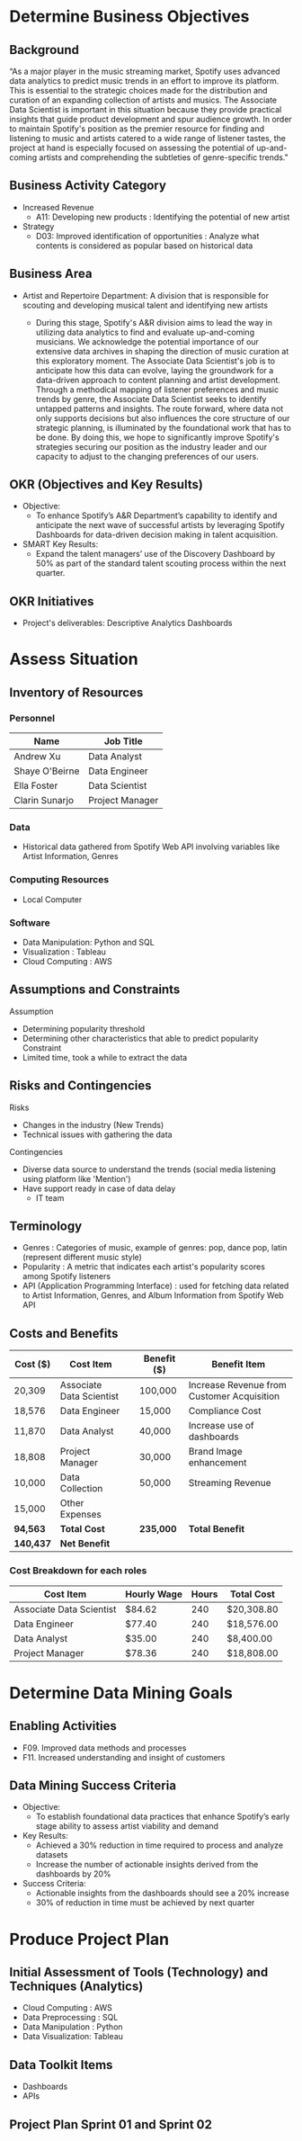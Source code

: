 # Determine Business Objectives
## Background
“As a major player in the music streaming market, Spotify uses advanced data analytics to predict music trends in an effort to improve its platform. This is essential to the strategic choices made for the distribution and curation of an expanding collection of artists and musics. 
The Associate Data Scientist is important in this situation because they provide practical insights that guide product development and spur audience growth. In order to maintain Spotify's position as the premier resource for finding and listening to music and artists catered to a wide range of listener tastes, the project at hand is especially focused on assessing the potential of up-and-coming artists and comprehending the subtleties of genre-specific trends."

## Business Activity Category
* Increased Revenue
  * A11: Developing new products : Identifying the potential of new artist
* Strategy
  * D03: Improved identification of opportunities : Analyze what contents is considered as popular based on historical data

## Business Area
* Artist and Repertoire Department: A division that is responsible for scouting and developing musical talent and identifying new artists

  * During this stage, Spotify's A&R division aims to lead the way in utilizing data analytics to find and evaluate up-and-coming musicians. We acknowledge the potential importance of our extensive data archives in shaping the direction of music curation at this exploratory moment. The Associate Data Scientist's job is to anticipate how this data can evolve, laying the groundwork for a data-driven approach to content planning and artist development. Through a methodical mapping of listener preferences and music trends by genre, the Associate Data Scientist seeks to identify untapped patterns and insights. 
The route forward, where data not only supports decisions but also influences the core structure of our strategic planning, is illuminated by the foundational work that has to be done. By doing this, we hope to significantly improve Spotify's strategies securing our position as the industry leader and our capacity to adjust to the changing preferences of our users.

## OKR (Objectives and Key Results)
* Objective:
  * To enhance Spotify’s A&R Department’s capability to identify and anticipate the next wave of successful artists by leveraging Spotify Dashboards for data-driven decision making in talent acquisition.
* SMART Key Results:
  * Expand the talent managers’ use of the Discovery Dashboard by 50% as part of the standard talent scouting process within the next quarter.

## OKR Initiatives
* Project's deliverables: Descriptive Analytics Dashboards

# Assess Situation
## Inventory of Resources
### Personnel

| Name         | Job Title     |
|--------------|---------------|
| Andrew Xu   | Data Analyst |
| Shaye O'Beirne  | Data Engineer |
| Ella Foster | Data Scientist |
| Clarin Sunarjo    | Project Manager   |

### Data
* Historical data gathered from Spotify Web API involving variables like Artist Information, Genres
### Computing Resources
* Local Computer
### Software
* Data Manipulation: Python and SQL
* Visualization : Tableau
* Cloud Computing : AWS

## Assumptions and Constraints
Assumption
* Determining popularity threshold
* Determining other characteristics that able to predict popularity
Constraint
* Limited time, took a while to extract the data

## Risks and Contingencies
Risks
* Changes in the industry (New Trends)
* Technical issues with gathering the data 

Contingencies
* Diverse data source to understand the trends (social media listening using platform like 'Mention')
* Have support ready in case of data delay
  * IT team

## Terminology
* Genres : Categories of music, example of genres: pop, dance pop, latin (represent different music style)
* Popularity : A metric that indicates each artist's popularity scores among Spotify listeners
* API (Application Programming Interface) : used for fetching data related to Artist Information, Genres, and Album Information from Spotify Web API

## Costs and Benefits

| Cost ($)    | Cost Item                 | | Benefit ($) | Benefit Item                             |
|-------------|---------------------------|-|-------------|------------------------------------------|
| 20,309      | Associate Data Scientist  | | 100,000     | Increase Revenue from Customer Acquisition |
| 18,576      | Data Engineer             | | 15,000      | Compliance Cost                           |
| 11,870      | Data Analyst              | | 40,000      | Increase use of dashboards               |
| 18,808      | Project Manager           | | 30,000      | Brand Image enhancement                  |
| 10,000      | Data Collection           | | 50,000      | Streaming Revenue                        |
| 15,000      | Other Expenses            | |             |                                          |
| **94,563**  | **Total Cost**            | | **235,000** | **Total Benefit**                        |
| **140,437** | **Net Benefit**           | |             |                                          |

### Cost Breakdown for each roles
| Cost Item                 | Hourly Wage     | Hours | Total Cost   |
|---------------------------|-----------------|-------|--------------|
| Associate Data Scientist  | $84.62          | 240   | $20,308.80   |
| Data Engineer             | $77.40          | 240   | $18,576.00   |
| Data Analyst              | $35.00          | 240   | $8,400.00    |
| Project Manager           | $78.36          | 240   | $18,808.00   |

# Determine Data Mining Goals
## Enabling Activities
* F09. Improved data methods and processes
* F11. Increased understanding and insight of customers

## Data Mining Success Criteria
* Objective:
  * To establish foundational data practices that enhance Spotify’s early stage ability to assess artist viability and demand 
* Key Results:
  * Achieved a 30% reduction in time required to process and analyze datasets
  * Increase the number of actionable insights derived from the dashboards by 20%
* Success Criteria:
  * Actionable insights from the dashboards should see a 20% increase
  * 30% of reduction in time must be achieved by next quarter

# Produce Project Plan
## Initial Assessment of Tools (Technology) and Techniques (Analytics)
* Cloud Computing : AWS
* Data Preprocessing : SQL
* Data Manipulation : Python
* Data Visualization: Tableau

## Data Toolkit Items
* Dashboards
* APIs

## Project Plan Sprint 01 and Sprint 02
